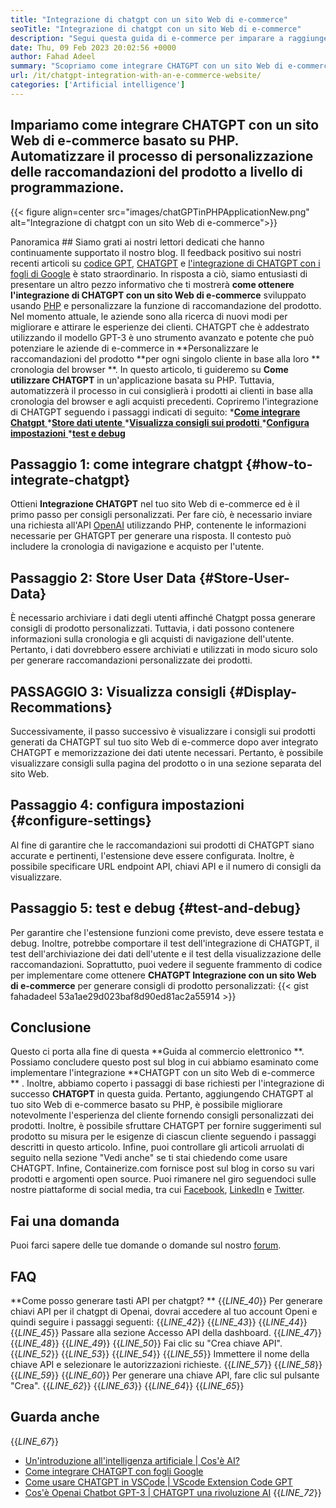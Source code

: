 ```yaml
---
title: "Integrazione di chatgpt con un sito Web di e-commerce" 
seoTitle: "Integrazione di chatgpt con un sito Web di e-commerce" 
description: "Segui questa guida di e-commerce per imparare a raggiungere l'integrazione di CHATGPT con un sito Web di e-commerce per formulare raccomandazioni di prodotto personalizzate." 
date: Thu, 09 Feb 2023 20:02:56 +0000
author: Fahad Adeel
summary: "Scopriamo come integrare CHATGPT con un sito Web di e-commerce basato su PHP. Automatizzare il processo di personalizzazione delle raccomandazioni del prodotto a livello di programmazione." 
url: /it/chatgpt-integration-with-an-e-commerce-website/
categories: ['Artificial intelligence']
---
```


## Impariamo come integrare CHATGPT con un sito Web di e-commerce basato su PHP. Automatizzare il processo di personalizzazione delle raccomandazioni del prodotto a livello di programmazione.

{{< figure align=center src="images/chatGPTinPHPApplicationNew.png" alt="Integrazione di chatgpt con un sito Web di e-commerce">}}


Panoramica ##
Siamo grati ai nostri lettori dedicati che hanno continuamente supportato il nostro blog. Il feedback positivo sui nostri recenti articoli su [codice GPT][1], [CHATGPT][2] e [l'integrazione di CHATGPT con i fogli di Google][3] è stato straordinario. In risposta a ciò, siamo entusiasti di presentare un altro pezzo informativo che ti mostrerà **come ottenere l'integrazione di CHATGPT con un sito Web di e-commerce**  sviluppato usando [PHP][4] e personalizzare la funzione di raccomandazione del prodotto.
Nel momento attuale, le aziende sono alla ricerca di nuovi modi per migliorare e attirare le esperienze dei clienti. CHATGPT che è addestrato utilizzando il modello GPT-3 è uno strumento avanzato e potente che può potenziare le aziende di e-commerce in **Personalizzare le raccomandazioni del prodotto  **per ogni singolo cliente in base alla loro **  cronologia del browser **. In questo articolo, ti guideremo su  **Come utilizzare CHATGPT**   in un'applicazione basata su PHP. Tuttavia, automatizzerà il processo in cui consiglierà i prodotti ai clienti in base alla cronologia del browser e agli acquisti precedenti.
Copriremo l'integrazione di CHATGPT seguendo i passaggi indicati di seguito:
  *[**Come integrare Chatgpt** ][5]
  *[**Store dati utente** ][6]
  *[**Visualizza consigli sui prodotti** ][7]
  *[**Configura impostazioni** ][8]
  *[**test e debug** ][9]

## Passaggio 1: come integrare chatgpt   {#how-to-integrate-chatgpt}
Ottieni **Integrazione CHATGPT**  nel tuo sito Web di e-commerce ed è il primo passo per consigli personalizzati. Per fare ciò, è necessario inviare una richiesta all'API [OpenAI][10] utilizzando PHP, contenente le informazioni necessarie per GHATGPT per generare una risposta. Il contesto può includere la cronologia di navigazione e acquisto per l'utente.

## Passaggio 2: Store User Data   {#Store-User-Data}
È necessario archiviare i dati degli utenti affinché Chatgpt possa generare consigli di prodotto personalizzati. Tuttavia, i dati possono contenere informazioni sulla cronologia e gli acquisti di navigazione dell'utente. Pertanto, i dati dovrebbero essere archiviati e utilizzati in modo sicuro solo per generare raccomandazioni personalizzate dei prodotti.

## PASSAGGIO 3: Visualizza consigli   {#Display-Recommations}
Successivamente, il passo successivo è visualizzare i consigli sui prodotti generati da CHATGPT sul tuo sito Web di e-commerce dopo aver integrato CHATGPT e memorizzazione dei dati utente necessari. Pertanto, è possibile visualizzare consigli sulla pagina del prodotto o in una sezione separata del sito Web.

## Passaggio 4: configura impostazioni   {#configure-settings}
Al fine di garantire che le raccomandazioni sui prodotti di CHATGPT siano accurate e pertinenti, l'estensione deve essere configurata. Inoltre, è possibile specificare URL endpoint API, chiavi API e il numero di consigli da visualizzare.

## Passaggio 5: test e debug   {#test-and-debug}
Per garantire che l'estensione funzioni come previsto, deve essere testata e debug. Inoltre, potrebbe comportare il test dell'integrazione di CHATGPT, il test dell'archiviazione dei dati dell'utente e il test della visualizzazione delle raccomandazioni.
Soprattutto, puoi vedere il seguente frammento di codice per implementare come ottenere **CHATGPT Integrazione con un sito Web di e-commerce**  per generare consigli di prodotto personalizzati:
{{< gist fahadadeel 53a1ae29d023baf8d90ed81ac2a55914 >}}

## Conclusione
Questo ci porta alla fine di questa **Guida al commercio elettronico **. Possiamo concludere questo post sul blog in cui abbiamo esaminato come implementare l'integrazione  **CHATGPT con un sito Web di e-commerce ** . Inoltre, abbiamo coperto i passaggi di base richiesti per l'integrazione di successo  **CHATGPT**   in questa guida. Pertanto, aggiungendo CHATGPT al tuo sito Web di e-commerce basato su PHP, è possibile migliorare notevolmente l'esperienza del cliente fornendo consigli personalizzati dei prodotti. Inoltre, è possibile sfruttare CHATGPT per fornire suggerimenti sul prodotto su misura per le esigenze di ciascun cliente seguendo i passaggi descritti in questo articolo. Infine, puoi controllare gli articoli arruolati di seguito nella sezione "Vedi anche" se ti stai chiedendo come usare CHATGPT.
Infine, Containerize.com fornisce post sul blog in corso su vari prodotti e argomenti open source. Puoi rimanere nel giro seguendoci sulle nostre piattaforme di social media, tra cui [Facebook][11], [LinkedIn][12] e [Twitter][13].

## Fai una domanda
Puoi farci sapere delle tue domande o domande sul nostro [forum][14].

## FAQ
**Come posso generare tasti API per chatgpt? **
{{_LINE_40_}}
  Per generare chiavi API per il chatgpt di Openai, dovrai accedere al tuo account Openi e quindi seguire i passaggi seguenti:
{{_LINE_42_}}
{{_LINE_43_}}
{{_LINE_44_}}
{{_LINE_45_}}
      Passare alla sezione Accesso API della dashboard.
{{_LINE_47_}}
{{_LINE_48_}}
{{_LINE_49_}}
{{_LINE_50_}}
      Fai clic su "Crea chiave API".
{{_LINE_52_}}
{{_LINE_53_}}
{{_LINE_54_}}
{{_LINE_55_}}
      Immettere il nome della chiave API e selezionare le autorizzazioni richieste.
{{_LINE_57_}}
{{_LINE_58_}}
{{_LINE_59_}}
{{_LINE_60_}}
      Per generare una chiave API, fare clic sul pulsante "Crea".
{{_LINE_62_}}
{{_LINE_63_}}
{{_LINE_64_}}
{{_LINE_65_}}

## Guarda anche
{{_LINE_67_}}
  * [Un'introduzione all'intelligenza artificiale | Cos'è AI?][15]
  * [Come integrare CHATGPT con fogli Google][3]
  * [Come usare CHATGPT in VSCode | VScode Extension Code GPT][1]
  * [Cos'è Openai Chatbot GPT-3 | CHATGPT una rivoluzione AI][2]
{{_LINE_72_}}

  
[1]: https://blog.containerize.com/artificial-intelligence/how-to-use-chatgpt-in-vscode-the-vscode-extension-codegpt/
[2]: https://blog.containerize.com/artificial-intelligence/what-is-openai-chatbot-gpt-3-chatgpt-an-ai-revolution/
[3]: https://blog.containerize.com/artificial-intelligence/integrate-chatgpt-with-google-sheets/
[4]: https://www.php.net/
[5]: #How-to-Integrate-ChatGPT
[6]: #Store-User-Data
[7]: #Display-Recommendations
[8]: #Configure-Settings
[9]: #Test-and-Debug
[10]: https://platform.openai.com/account/api-keys
[11]: https://web.facebook.com/containerize
[12]: https://www.linkedin.com/company/containerize/
[13]: https://twitter.com/containerize_co
[14]: https://forum.containerize.com/
[15]: https://blog.containerize.com/artificial-intelligence/an-introduction-to-artificial-intelligence-what-is-ai/
